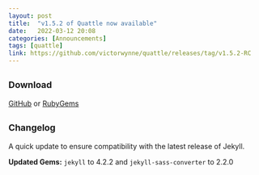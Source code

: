 ```yaml
---
layout: post
title:  "v1.5.2 of Quattle now available"
date:   2022-03-12 20:08
categories: [Announcements]
tags: [quattle]
link: https://github.com/victorwynne/quattle/releases/tag/v1.5.2-RC
---
```


## <small>Download</small>
[GitHub](https://github.com/victorwynne/quattle/releases) or [RubyGems](https://rubygems.org/gems/quattle)<br>

## <small>Changelog</small>

A quick update to ensure compatibility with the latest release of Jekyll.

**Updated Gems:** `jekyll` to 4.2.2 and `jekyll-sass-converter` to 2.2.0
